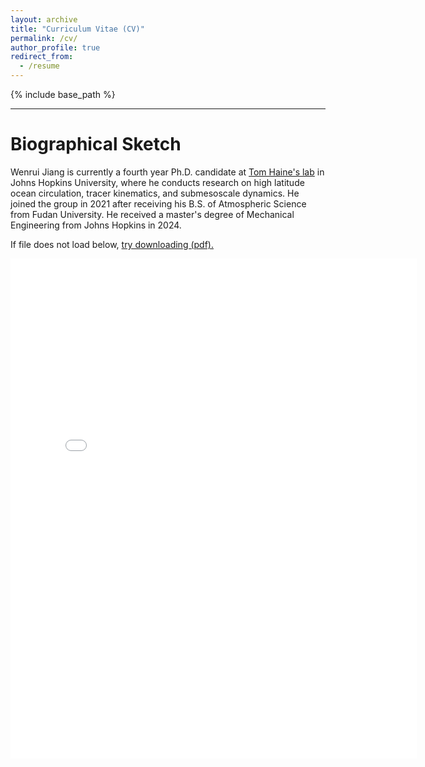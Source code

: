 ```yaml
---
layout: archive
title: "Curriculum Vitae (CV)"
permalink: /cv/
author_profile: true
redirect_from:
  - /resume
---
```


{% include base_path %}

---

# Biographical Sketch
Wenrui Jiang is currently a fourth year Ph.D. candidate at [Tom Haine's lab](https://sites.krieger.jhu.edu/haine/) in Johns Hopkins University, where he conducts research on high latitude ocean circulation, tracer kinematics, and submesoscale dynamics. He joined the group in 2021 after receiving his B.S. of Atmospheric Science from Fudan University.  He received a master's degree of Mechanical Engineering from Johns Hopkins in 2024. 



If file does not load below, <a href="{{ site.baseurl }}/files/WenruiJiang_CV-250506.pdf">try downloading (pdf).</a>

<embed src="{{ site.baseurl }}/files/WenruiJiang_CV-250506" width="650" height="800" type='application/pdf'>
